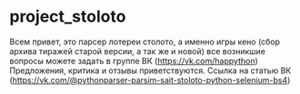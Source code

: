 # project_stoloto
Всем привет, это парсер лотереи столото, а именно игры кено (сбор архива тиражей старой версии, а так же и новой)
все возникшие вопросы можете задать в группе ВК (https://vk.com/happython)
Предложения, критика и отзывы приветствуются.
Ссылка на статью ВК (https://vk.com/@pythonparser-parsim-sait-stoloto-python-selenium-bs4)
